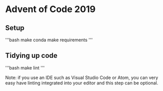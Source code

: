 # Advent of Code 2019

## Setup

'''bash
make conda
make requirements
'''

## Tidying up code

'''bash
make lint
'''

Note: if you use an IDE such as Visual Studio Code or Atom, you can
very easy have linting integrated into your editor and this step can
be optional.
